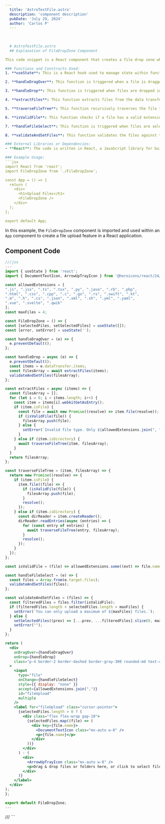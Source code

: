```yaml
---
  title: 'AstroTestFile.astro'
  description: 'component description'
  pubDate: 'July 29, 2024'
  author: 'Carlos P'
  ---
  
  
  
  # AstroTestFile.astro
  ## Explanation of FileDropZone Component

This code snippet is a React component that creates a file drop zone where users can drag and drop files or select files using a file input. The component restricts the file types that can be uploaded based on the `allowedExtensions` array and limits the number of files that can be uploaded to `maxFiles`.

### Functions and Constructs Used:
1. **useState**: This is a React hook used to manage state within functional components. In this code, `useState` is used to maintain the `selectedFiles` array and the `error` message state.

2. **handleDragOver**: This function is triggered when a file is dragged over the drop zone. It prevents the default behavior of the browser.

3. **handleDrop**: This function is triggered when files are dropped into the drop zone. It extracts the files from the data transfer items and validates them before setting the selected files.

4. **extractFiles**: This function extracts files from the data transfer items and handles both single files and directories by recursively traversing the directory structure.

5. **traverseFileTree**: This function recursively traverses the file tree of a directory and extracts valid files.

6. **isValidFile**: This function checks if a file has a valid extension based on the `allowedExtensions` array.

7. **handleFileSelect**: This function is triggered when files are selected using the file input. It validates the selected files and sets them.

8. **validateAndSetFiles**: This function validates the files against the allowed extensions and maximum file limit before setting the selected files.

### External Libraries or Dependencies:
- **React**: The code is written in React, a JavaScript library for building user interfaces.

### Example Usage:
```jsx
import React from 'react';
import FileDropZone from './FileDropZone';

const App = () => {
  return (
    <div>
      <h1>Upload Files</h1>
      <FileDropZone />
    </div>
  );
};

export default App;
```

In this example, the `FileDropZone` component is imported and used within an `App` component to create a file upload feature in a React application.
  
  ## Component Code
  ```jsx
  ///jsx
  ---
import { useState } from 'react';
import { DocumentTextIcon, ArrowUpTrayIcon } from '@heroicons/react/24/outline';

const allowedExtensions = [
  ".js", ".jsx", ".ts", ".tsx", ".py", ".java", ".rb", ".php",
  ".html", ".css", ".cpp", ".c", ".go", ".rs", ".swift", ".kt",
  ".m", ".h", ".cs", ".json", ".xml", ".sh", ".yml", ".yaml",
  ".vue", ".svelte", ".qwik"
];
const maxFiles = 4;

const FileDropZone = () => {
  const [selectedFiles, setSelectedFiles] = useState([]);
  const [error, setError] = useState('');

  const handleDragOver = (e) => {
    e.preventDefault();
  };

  const handleDrop = async (e) => {
    e.preventDefault();
    const items = e.dataTransfer.items;
    const filesArray = await extractFiles(items);
    validateAndSetFiles(filesArray);
  };

  const extractFiles = async (items) => {
    const filesArray = [];
    for (let i = 0; i < items.length; i++) {
      const item = items[i].webkitGetAsEntry();
      if (item.isFile) {
        const file = await new Promise((resolve) => item.file(resolve));
        if (isValidFile(file)) {
          filesArray.push(file);
        } else {
          setError(`Invalid file type. Only ${allowedExtensions.join(", ")} files are allowed.`);
        }
      } else if (item.isDirectory) {
        await traverseFileTree(item, filesArray);
      }
    }
    return filesArray;
  };

  const traverseFileTree = (item, filesArray) => {
    return new Promise((resolve) => {
      if (item.isFile) {
        item.file((file) => {
          if (isValidFile(file)) {
            filesArray.push(file);
          }
          resolve();
        });
      } else if (item.isDirectory) {
        const dirReader = item.createReader();
        dirReader.readEntries(async (entries) => {
          for (const entry of entries) {
            await traverseFileTree(entry, filesArray);
          }
          resolve();
        });
      }
    });
  };

  const isValidFile = (file) => allowedExtensions.some((ext) => file.name.endsWith(ext));

  const handleFileSelect = (e) => {
    const files = Array.from(e.target.files);
    validateAndSetFiles(files);
  };

  const validateAndSetFiles = (files) => {
    const filteredFiles = files.filter(isValidFile);
    if (filteredFiles.length + selectedFiles.length > maxFiles) {
      setError(`You can only upload a maximum of ${maxFiles} files.`);
    } else {
      setSelectedFiles((prev) => [...prev, ...filteredFiles].slice(0, maxFiles));
      setError("");
    }
  };

  return (
    <div
      onDragOver={handleDragOver}
      onDrop={handleDrop}
      class="p-4 border-2 border-dashed border-gray-300 rounded-md text-center cursor-pointer mb-4 h-96 w-96 flex overflow-y-scroll items-center justify-center"
    >
      <input
        type="file"
        onChange={handleFileSelect}
        style={{ display: "none" }}
        accept={allowedExtensions.join(",")}
        id="fileUpload"
        multiple
      />
      <label for="fileUpload" class="cursor-pointer">
        {selectedFiles.length > 0 ? (
          <div class="flex flex-wrap gap-10">
            {selectedFiles.map((file) => (
              <div key={file.name}>
                <DocumentTextIcon class="mx-auto w-8" />
                <p>{file.name}</p>
              </div>
            ))}
          </div>
        ) : (
          <div>
            <ArrowUpTrayIcon class="mx-auto w-8" />
            <p>Drag & drop files or folders here, or click to select files</p>
          </div>
        )}
      </label>
    </div>
  );
};

export default FileDropZone;
---
```


<FileDropZone />
  ///
  ```
  